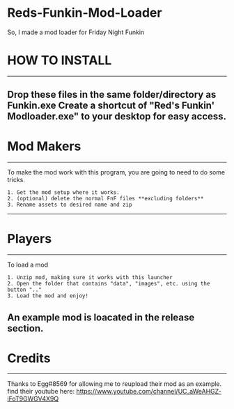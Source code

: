 # Reds-Funkin-Mod-Loader
So, I made a mod loader for Friday Night Funkin

# HOW TO INSTALL
--------------
Drop these files in the same folder/directory as Funkin.exe
Create a shortcut of "Red's Funkin' Modloader.exe" to your desktop for easy access.
--------------
# Mod Makers
--------------
To make the mod work with this program, you are going to need to do some tricks.

	1. Get the mod setup where it works.
	2. (optional) delete the normal FnF files **excluding folders**
	3. Rename assets to desired name and zip
--------------
# Players
--------------
To load a mod

	1. Unzip mod, making sure it works with this launcher
	2. Open the folder that contains "data", "images", etc. using the button ".."
	3. Load the mod and enjoy!
An example mod is loacated in the release section.
--------------
# Credits
--------------
Thanks to Egg#8569 for allowing me to reupload their mod as an example.
find their youtube here: https://www.youtube.com/channel/UC_aWeAHGZ-iFoT9GWGV4X9Q
